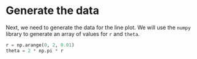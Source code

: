 # Generate the data

Next, we need to generate the data for the line plot. We will use the `numpy` library to generate an array of values for `r` and `theta`.

```python
r = np.arange(0, 2, 0.01)
theta = 2 * np.pi * r
```
